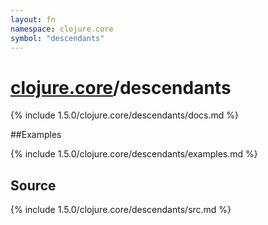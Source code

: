 ```yaml
---
layout: fn
namespace: clojure.core
symbol: "descendants"
---
```


# [clojure.core](../)/descendants

{% include 1.5.0/clojure.core/descendants/docs.md %}

##Examples

{% include 1.5.0/clojure.core/descendants/examples.md %}
## Source
{% include 1.5.0/clojure.core/descendants/src.md %}

